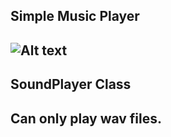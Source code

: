 Simple Music Player
--------------------------
![Alt text](https://github.com/melihcan1376/MusicPlayer/blob/main/music.png?raw=true "Optional Title")
-------------------------------------------------------------------------------------------------------
SoundPlayer Class
--------------------------
Can only play wav files.
--------------------------
